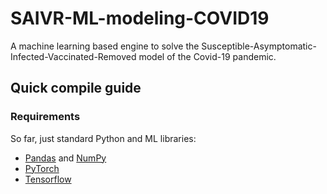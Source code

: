 # SAIVR-ML-modeling-COVID19
A machine learning based engine to solve the Susceptible-Asymptomatic-Infected-Vaccinated-Removed model of the Covid-19 pandemic.

## Quick compile guide

### Requirements
So far, just standard Python and ML libraries:
 * [Pandas](https://pandas.pydata.org/) and [NumPy](https://numpy.org/)
 * [PyTorch](https://pytorch.org/)
 * [Tensorflow](https://www.tensorflow.org/)

